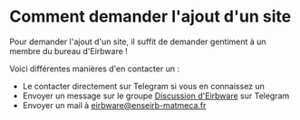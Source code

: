 # Comment demander l'ajout d'un site

Pour demander l'ajout d'un site, il suffit de demander gentiment à un membre
du bureau d'Eirbware !

Voici différentes manières d'en contacter un :

* Le contacter directement sur Telegram si vous en connaissez un
* Envoyer un message sur le groupe [Discussion d'Eirbware](https://telegram.eirb.fr) sur Telegram
* Envoyer un mail à [eirbware@enseirb-matmeca.fr](mailto:eirbware@enseirb-matmeca.fr)
